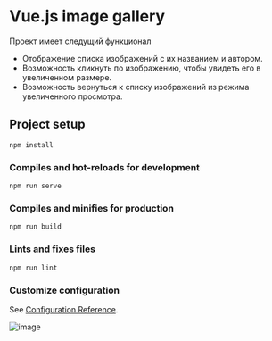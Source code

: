 # Vue.js image gallery
Проект имеет следущий функционал
- Отображение списка изображений с их названием и автором.
- Возможность кликнуть по изображению, чтобы увидеть его в увеличенном размере.
- Возможность вернуться к списку изображений из режима увеличенного просмотра.

## Project setup
```
npm install
```

### Compiles and hot-reloads for development
```
npm run serve
```

### Compiles and minifies for production
```
npm run build
```

### Lints and fixes files
```
npm run lint
```

### Customize configuration
See [Configuration Reference](https://cli.vuejs.org/config/).

![image](<img width="758" alt="image" src="https://github.com/kamzadias/imagegallery/assets/68639981/618e9ea0-eeac-45f4-9704-3da6e38ffc3d">)
